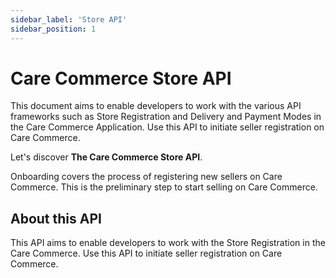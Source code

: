 ```yaml
---
sidebar_label: 'Store API'
sidebar_position: 1
---
```



# Care Commerce Store API

This document aims to enable developers to work with the various API frameworks such as Store Registration and Delivery and Payment Modes in the Care Commerce Application. Use this API to initiate seller registration on Care Commerce.

Let's discover **The Care Commerce Store API**.

Onboarding covers the process of registering new sellers on Care Commerce. This is the preliminary step to start selling on Care Commerce.

## About this API 

This API aims to enable developers to work with the Store Registration in the Care Commerce. Use this API to initiate seller registration on Care Commerce.


